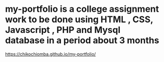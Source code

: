 # my-portfolio is a college assignment work to be done using HTML , CSS, Javascript , PHP and Mysql database in a period about 3 months
 https://chikochiomba.github.io/my-portfolio/
